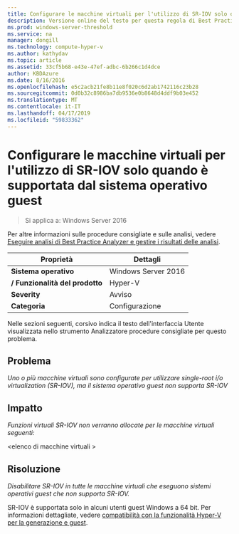 ```yaml
---
title: Configurare le macchine virtuali per l'utilizzo di SR-IOV solo quando è supportata dal sistema operativo guest
description: Versione online del testo per questa regola di Best Practices Analyzer.
ms.prod: windows-server-threshold
ms.service: na
manager: dongill
ms.technology: compute-hyper-v
ms.author: kathydav
ms.topic: article
ms.assetid: 33cf5b68-e43e-47ef-adbc-6b266c1d4dce
author: KBDAzure
ms.date: 8/16/2016
ms.openlocfilehash: e5c2acb21fe8b11e8f020c6d2ab1742116c23b28
ms.sourcegitcommit: 0d0b32c8986ba7db9536e0b8648d4ddf9b03e452
ms.translationtype: MT
ms.contentlocale: it-IT
ms.lasthandoff: 04/17/2019
ms.locfileid: "59833362"
---
```

# <a name="configure-virtual-machines-to-use-sr-iov-only-when-supported-by-the-guest-operating-system"></a>Configurare le macchine virtuali per l'utilizzo di SR-IOV solo quando è supportata dal sistema operativo guest

>Si applica a: Windows Server 2016

Per altre informazioni sulle procedure consigliate e sulle analisi, vedere [Eseguire analisi di Best Practice Analyzer e gestire i risultati delle analisi](https://go.microsoft.com/fwlink/p/?LinkID=223177).  
  
|Proprietà|Dettagli|  
|-|-|  
|**Sistema operativo**|Windows Server 2016|  
|**/ Funzionalità del prodotto**|Hyper-V|  
|**Severity**|Avviso|  
|**Categoria**|Configurazione|  
  
Nelle sezioni seguenti, corsivo indica il testo dell'interfaccia Utente visualizzata nello strumento Analizzatore procedure consigliate per questo problema.  
  
## <a name="issue"></a>Problema  
*Uno o più macchine virtuali sono configurate per utilizzare single-root i/o virtualization (SR-IOV), ma il sistema operativo guest non supporta SR-IOV*  
  
## <a name="impact"></a>Impatto  
*Funzioni virtuali SR-IOV non verranno allocate per le macchine virtuali seguenti:*  
  
\<elenco di macchine virtuali >  
  
## <a name="resolution"></a>Risoluzione  
*Disabilitare SR-IOV in tutte le macchine virtuali che eseguono sistemi operativi guest che non supporta SR-IOV.*  
  
SR-IOV è supportata solo in alcuni utenti guest Windows a 64 bit. Per informazioni dettagliate, vedere [compatibilità con la funzionalità Hyper-V per la generazione e guest](../Hyper-V-feature-compatibility-by-generation-and-guest.md).  
  


